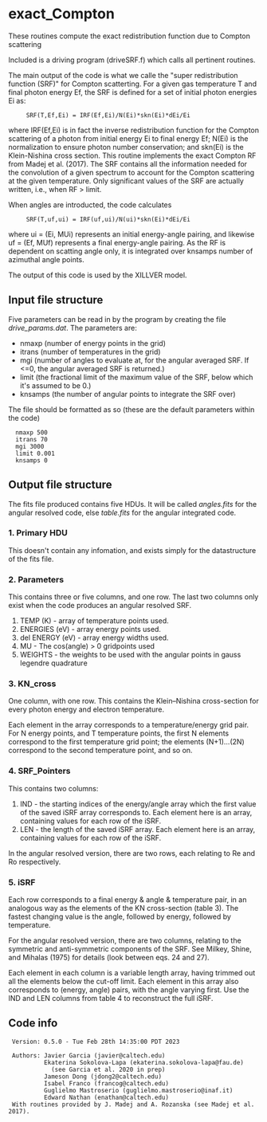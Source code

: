 # exact_Compton
These routines compute the exact redistribution function due to Compton scattering

Included is a driving program (driveSRF.f) which calls all pertinent routines.

The main output of the code is what we calle the "super redistribution function
(SRF)" for Compton scatterting. For a given gas temperature T and final photon
energy Ef, the SRF is defined for a set of initial photon energies Ei as:

         SRF(T,Ef,Ei) = IRF(Ef,Ei)/N(Ei)*skn(Ei)*dEi/Ei
     
where IRF(Ef,Ei) is in fact the inverse redistribution function for the Compton
scattering of a photon from initial energy Ei to final energy Ef; N(Ei) is the
normalization to ensure photon number conservation; and skn(Ei) is the
Klein-Nishina cross section.  This routine implements the exact Compton RF from
Madej et al. (2017).  The SRF contains all the information needed for the
convolution of a given spectrum to account for the Compton scattering at the
given temperature.  Only significant values of the SRF are actually written,
i.e., when RF > limit.

When angles are introducted, the code calculates

         SRF(T,uf,ui) = IRF(uf,ui)/N(ui)*skn(Ei)*dEi/Ei

where ui = (Ei, MUi) represents an initial energy-angle pairing, and likewise
uf = (Ef, MUf) represents a final energy-angle pairing.  As the RF is dependent
on scatting angle only, it is integrated over knsamps number of azimuthal angle
points.

The output of this code is used by the XILLVER model.

## Input file structure
Five parameters can be read in by the program by creating the file <I>drive_params.dat</I>.  The parameters are:
* nmaxp (number of energy points in the grid)
* itrans (number of temperatures in the grid)
* mgi (number of angles to evaluate at, for the angular averaged SRF.  If <=0, the angular averaged SRF is returned.)
* limit (the fractional limit of the maximum value of the SRF, below which it's assumed to be 0.)
* knsamps (the number of angular points to integrate the SRF over)

The file should be formatted as so (these are the default parameters within the code)


      nmaxp 500
      itrans 70
      mgi 3000
      limit 0.001
      knsamps 0
## Output file structure
The fits file produced contains five HDUs.  It will be called <I>angles.fits</I> for the angular resolved code, else <I>table.fits</I> for the angular integrated code.
### 1.  Primary HDU
This doesn't contain any infomation, and exists simply for the datastructure of the fits file.
### 2.  Parameters
This contains three or five columns, and one row.  The last two columns only exist when the code produces an angular resolved SRF.
1. TEMP (K) - array of temperature points used.
2. ENERGIES (eV) - array energy points used.
3. del ENERGY (eV) - array energy widths used.
4. MU - The cos(angle) > 0 gridpoints used
5. WEIGHTS - the weights to be used with the angular points in gauss legendre quadrature

### 3.  KN_cross
One column, with one row.  This contains the Klein–Nishina cross-section for every photon energy and electron temperature.

Each element in the array corresponds to a temperature/energy grid pair.  For N energy points, and T temperature points, the first N elements correspond to the first temperature grid point; the elements (N+1)...(2N) correspond to the second temperature point, and so on.
### 4.  SRF_Pointers
This contains two columns:
1. IND - the starting indices of the energy/angle array which the first value of the saved iSRF array corresponds to.
Each element here is an array, containing values for each row of the iSRF.
2. LEN - the length of the saved iSRF array. Each element here is an array, containing values for each row of the iSRF.

In the angular resolved version, there are two rows, each relating to Re and Ro respectively.
### 5.  iSRF
Each row corresponds to a final energy & angle & temperature pair, in an analogous way as the elements of the KN cross-section (table 3).  The fastest changing value is the angle, followed by energy, followed by temperature.

For the angular resolved version, there are two columns, relating to the symmetric and anti-symmetric components of the SRF. See Milkey, Shine, and Mihalas (1975) for details (look between eqs. 24 and 27).

Each element in each column is a variable length array, having trimmed out all the elements below the cut-off limit.  Each element in this array also corresponds to (energy, angle) pairs, with the angle varying first.
Use the IND and LEN columns from table 4 to reconstruct the full iSRF.
## Code info
     Version: 0.5.0 - Tue Feb 28th 14:35:00 PDT 2023

     Authors: Javier Garcia (javier@caltech.edu)
              Ekaterina Sokolova-Lapa (ekaterina.sokolova-lapa@fau.de)
                (see Garcia et al. 2020 in prep)
              Jameson Dong (jdong2@caltech.edu)
              Isabel Franco (francog@caltech.edu)
              Guglielmo Mastroserio (guglielmo.mastroserio@inaf.it)
              Edward Nathan (enathan@caltech.edu)
     With routines provided by J. Madej and A. Rozanska (see Madej et al. 2017).
